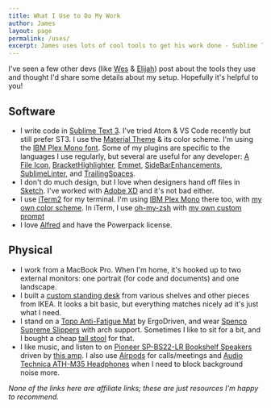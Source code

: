 ```yaml
---
title: What I Use to Do My Work
author: James
layout: page
permalink: /uses/
excerpt: James uses lots of cool tools to get his work done - Sublime Text, iTerm, Alfred, and a sweet custom desk.
---
```


I've seen a few other devs (like [Wes](https://wesbos.com/uses/) &amp; [Elijah](http://elijahmanor.com/uses/)) post about the tools they use and thought I'd share some details about my setup. Hopefully it's helpful to you!

## Software
* I write code in [Sublime Text 3](https://www.sublimetext.com/). I've tried Atom & VS Code recently but still prefer ST3. I use the [Material Theme](https://github.com/equinusocio/material-theme) &amp; its color scheme. I'm using the [IBM Plex Mono font](https://www.ibm.com/plex/). Some of my plugins are specific to the languages I use regularly, but several are useful for any developer: [A File Icon](https://packagecontrol.io/packages/A%20File%20Icon), [BracketHighlighter](https://packagecontrol.io/packages/BracketHighlighter), [Emmet](https://packagecontrol.io/packages/Emmet), [SideBarEnhancements](https://packagecontrol.io/packages/SideBarEnhancements), [SublimeLinter](https://packagecontrol.io/packages/TrailingSpaces), and [TrailingSpaces](https://packagecontrol.io/packages/TrailingSpaces).
* I don't do much design, but I love when designers hand off files in [Sketch](https://www.sketchapp.com/). I've worked with [Adobe XD](https://www.adobe.com/products/xd.html) and it's not bad either.
* I use [iTerm2](https://iterm2.com/) for my terminal. I'm using [IBM Plex Mono](https://www.ibm.com/plex/) there too, with [my own color scheme](https://gist.github.com/jdsteinbach/b57a5651b831d6161bbdd20396cfe33a#file-jdsteinbach-itermcolors). In iTerm, I use [oh-my-zsh](http://ohmyz.sh/) with [my own custom prompt](https://gist.github.com/jdsteinbach/b57a5651b831d6161bbdd20396cfe33a#file-jdsteinbach-zsh-theme)
* I love [Alfred](https://www.alfredapp.com/) and have the Powerpack license.

## Physical
* I work from a MacBook Pro. When I'm home, it's hooked up to two external monitors: one portrait (for code and documents) and one landscape.
* I built a [custom standing desk](https://github.com/jdsteinbach/open-source-office/issues/1) from various shelves and other pieces from IKEA. It looks a bit basic, but everything matches nicely ad it's just what I need.
* I stand on a [Topo Anti-Fatigue Mat](https://smile.amazon.com/gp/product/B00V3TO9HW/) by ErgoDriven, and wear [Spenco Supreme Slippers](https://smile.amazon.com/gp/product/B00EJ771J8/) with arch support. Sometimes I like to sit for a bit, and I bought a cheap [tall stool](https://smile.amazon.com/gp/product/B01K4D2K96/) for that.
* I like music, and listen to on [Pioneer SP-BS22-LR Bookshelf Speakers](https://smile.amazon.com/dp/B008NCD2LG/) driven by [this amp](https://smile.amazon.com/gp/product/B007TUSXEY/). I also use [Airpods](https://www.apple.com/airpods/) for calls/meetings and [Audio Technica ATH-M35 Headphones](https://smile.amazon.com/gp/product/B00242J0XU/) when I need to block background noise more.

_None of the links here are affiliate links; these are just resources I'm happy to recommend._
